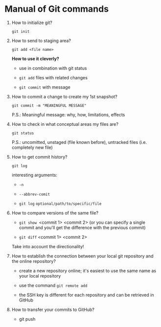 # Manual of Git commands

1. How to initialize git?
   
   `git init`

2. How to send to staging area?
   
   `git add <file name>`
   
   **How to use it cleverly?**
   
   - use in combination with git status 
   
   - `git add` files with related changes
   
   - `git commit` with message

3. How to commit a change to create my 1st snapshot?
   
   `git commit -m "MEANINGFUL MESSAGE"`
   
   P.S.: Meaningful message: why, how, limitations, effects

4. How to check in what conceptual areas my files are?
   
   `git status`
   
   P.S.: uncomitted, unstaged (file known before), untracked files (i.e. completely new file)

5. How to get commit history?
   
   `git log`
   
   interesting arguments:
   
   - `-n`
   
   - `--abbrev-comit`
   
   - `git log` `optional/path/to/specific/file`

6. How to compare versions of the same file?
   
   - `git show `<commit 1> <commit 2>  (or you can specify a single commit and you'll get the difference with the previous commit)
   
   - `git diff` <commit 1> <commit 2>
   
   Take into account the directionality!

7. How to establish the connection between your local git repository and the online repository?
   
   - create a new repository online; it's easiest to use the same name as your local repository
   
   - use the command `git remote add` <name for connection> <SSH key>
   
   - the SSH key is different for each repository and can be retrieved in GitHub

8. How to transfer your commits to GitHub?
   
   - git push
